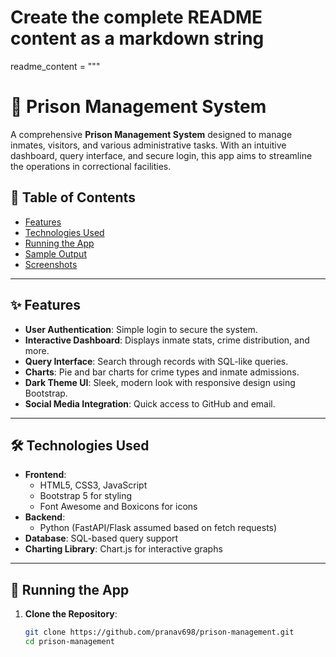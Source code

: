 # Create the complete README content as a markdown string
readme_content = """
# 🏢 Prison Management System

A comprehensive **Prison Management System** designed to manage inmates, visitors, and various administrative tasks. With an intuitive dashboard, query interface, and secure login, this app aims to streamline the operations in correctional facilities.

## 📑 Table of Contents
- [Features](#✨-features)
- [Technologies Used](#🛠️-technologies-used)
- [Running the App](#🚀-running-the-app)
- [Sample Output](#📊-output)
- [Screenshots](#📸-screenshots)

---

## ✨ Features
- **User Authentication**: Simple login to secure the system.
- **Interactive Dashboard**: Displays inmate stats, crime distribution, and more.
- **Query Interface**: Search through records with SQL-like queries.
- **Charts**: Pie and bar charts for crime types and inmate admissions.
- **Dark Theme UI**: Sleek, modern look with responsive design using Bootstrap.
- **Social Media Integration**: Quick access to GitHub and email.

---

## 🛠️ Technologies Used
- **Frontend**: 
  - HTML5, CSS3, JavaScript
  - Bootstrap 5 for styling
  - Font Awesome and Boxicons for icons
- **Backend**: 
  - Python (FastAPI/Flask assumed based on fetch requests)
- **Database**: SQL-based query support
- **Charting Library**: Chart.js for interactive graphs

---

## 🚀 Running the App

1. **Clone the Repository**:
   ```bash
   git clone https://github.com/pranav698/prison-management.git
   cd prison-management
